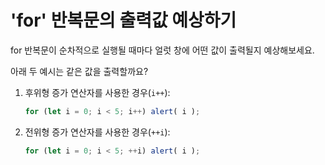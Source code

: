 # 'for' 반복문의 출력값 예상하기

for 반복문이 순차적으로 실행될 때마다 얼럿 창에 어떤 값이 출력될지 예상해보세요.

아래 두 예시는 같은 값을 출력할까요?

1. 후위형 증가 연산자를 사용한 경우(`i++`):

    ```js
    for (let i = 0; i < 5; i++) alert( i );
    ```
2. 전위형 증가 연산자를 사용한 경우(`++i`):

    ```js
    for (let i = 0; i < 5; ++i) alert( i );
    ```
